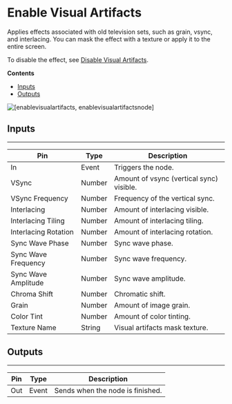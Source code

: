 # Enable Visual Artifacts<a name="enable-visual-artifacts-node"></a>

Applies effects associated with old television sets, such as grain, vsync, and interlacing\. You can mask the effect with a texture or apply it to the entire screen\.

To disable the effect, see [Disable Visual Artifacts](disable-visual-artifacts-node.md)\.

**Contents**
+ [Inputs](#enable-visual-artifacts-note-input)
+ [Outputs](#enable-visual-artifacts-node-output)

![\[enablevisualartifacts, enablevisualartifactsnode\]](http://docs.aws.amazon.com/lumberyard/latest/userguide/images/scripting/script-canvas/scriptcanvasnodes/script-canvas-enable-visual-artifacts-node.png)

## Inputs<a name="enable-visual-artifacts-note-input"></a>


****  

| Pin | Type | Description | 
| --- | --- | --- | 
| In | Event |  Triggers the node\.  | 
| VSync | Number | Amount of vsync \(vertical sync\) visible\. | 
| VSync Frequency | Number | Frequency of the vertical sync\. | 
| Interlacing | Number | Amount of interlacing visible\. | 
| Interlacing Tiling | Number | Amount of interlacing tiling\. | 
| Interlacing Rotation | Number | Amount of interlacing rotation\. | 
| Sync Wave Phase | Number | Sync wave phase\. | 
| Sync Wave Frequency | Number | Sync wave frequency\. | 
| Sync Wave Amplitude | Number | Sync wave amplitude\. | 
| Chroma Shift | Number | Chromatic shift\. | 
| Grain | Number | Amount of image grain\. | 
| Color Tint | Number | Amount of color tinting\.  | 
| Texture Name | String  | Visual artifacts mask texture\. | 

## Outputs<a name="enable-visual-artifacts-node-output"></a>


****  

| Pin | Type | Description | 
| --- | --- | --- | 
| Out | Event | Sends when the node is finished\. | 